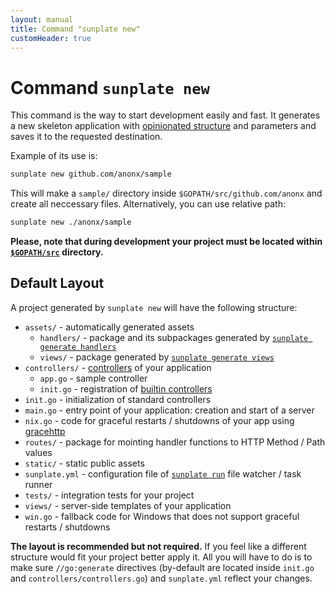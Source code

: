 ```yaml
---
layout: manual
title: Command "sunplate new"
customHeader: true
---
```

# Command `sunplate new`
This command is the way to start development easily and fast. It generates a new skeleton application
with [opinionated structure](#default-layout) and parameters and saves it to the requested destination.

Example of its use is:

```bash
sunplate new github.com/anonx/sample
```

This will make a `sample/` directory inside `$GOPATH/src/github.com/anonx` and create all neccessary files.
Alternatively, you can use relative path:

```bash
sunplate new ./anonx/sample
```

**Please, note that during development your project must be
located within [`$GOPATH/src`](https://golang.org/cmd/go/#hdr-GOPATH_environment_variable) directory.**

## Default Layout
A project generated by `sunplate new` will have the following structure:

* `assets/` - automatically generated assets
  * `handlers/` - package and its subpackages generated by [`sunplate generate handlers`](../handlers/)
  * `views/` - package generated by [`sunplate generate views`](../views/)
* `controllers/` - [controllers](../handlers/controllers.html) of your application
  * `app.go` - sample controller
  * `init.go` - registration of [builtin controllers](../controllers/)
* `init.go` - initialization of standard controllers
* `main.go` - entry point of your application: creation and start of a server
* `nix.go` - code for graceful restarts / shutdowns of your app using
[gracehttp](https://github.com/facebookgo/grace)
* `routes/` - package for mointing handler functions to HTTP Method / Path values
* `static/` - static public assets
* `sunplate.yml` - configuration file of [`sunplate run`](../run/) file watcher / task runner
* `tests/` - integration tests for your project
* `views/` - server-side templates of your application
* `win.go` - fallback code for Windows that does not support graceful restarts / shutdowns

**The layout is recommended but not required.**
If you feel like a different structure would fit your project better apply it.
All you will have to do is to make sure `//go:generate` directives (by-default are located inside
`init.go` and `controllers/controllers.go`) and `sunplate.yml` reflect your changes.
